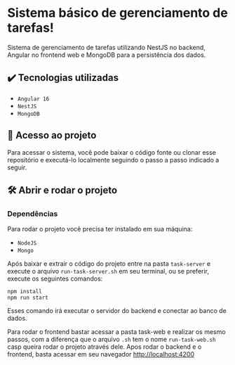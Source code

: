 # Sistema básico de gerenciamento de tarefas!
Sistema de gerenciamento de tarefas utilizando NestJS no backend, Angular no frontend web e MongoDB para a persistência dos dados.

## ✔️ Tecnologias utilizadas

- ``Angular 16``
- ``NestJS``
- ``MongoDB``

## 📁 Acesso ao projeto
Para acessar o sistema, você pode baixar o código fonte ou clonar esse repositório e executá-lo localmente seguindo o passo a passo indicado a seguir.

## 🛠️ Abrir e rodar o projeto
### Dependências
Para rodar o projeto você precisa ter instalado em sua máquina:
- ``NodeJS``
- ``Mongo``

Após baixar e extrair o código do projeto entre na pasta ``task-server`` e execute o arquivo ``run-task-server.sh`` em seu terminal, ou se preferir, execute os seguintes comandos:

```
npm install
npm run start
```
Esses comando irá executar o servidor do backend e conectar ao banco de dados.

Para rodar o frontend bastar acessar a pasta task-web e realizar os mesmo passos, com a diferença que o arquivo ``.sh`` tem o nome ``run-task-web.sh`` casp queira rodar o projeto através dele.
Apos rodar o backend e o frontend, basta acessar em seu navegador [http://localhost:4200](http://localhost:4200)
